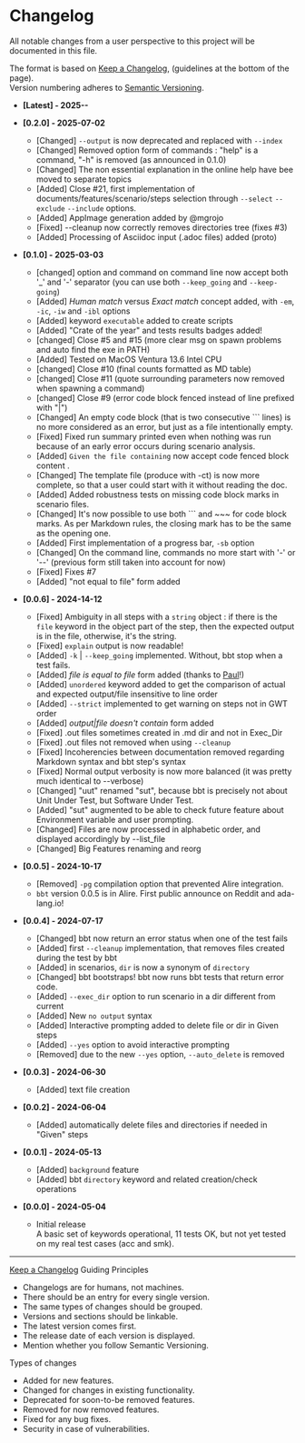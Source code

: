 <!-- omit from toc -->
# Changelog

All notable changes from a user perspective to this project will be documented in this file.  

The format is based on [Keep a Changelog](http://keepachangelog.com/en/1.1.0/), (guidelines at the bottom of the page).  
Version numbering adheres to [Semantic Versioning](http://semver.org/spec/v2.0.0.html).

- **[Latest] - 2025--**

- **[0.2.0] - 2025-07-02**
  - [Changed] `--output` is now deprecated and replaced with `--index` 
  - [Changed] Removed option form of commands : "help" is a command, "-h" is removed (as announced in 0.1.0)
  - [Changed] The non essential explanation in the online help have bee moved to separate topics
  - [Added]   Close #21, first implementation of documents/features/scenario/steps selection through `--select` `--exclude` `--include` options.
  - [Added]   AppImage generation added by @mgrojo
  - [Fixed]   --cleanup now correctly removes directories tree (fixes #3)
  - [Added]   Processing of Asciidoc input (.adoc files) added (proto)

- **[0.1.0] - 2025-03-03**
  - [changed] option and command on command line now accept both '_' and '-' separator (you can use both `--keep_going` and `--keep-going`)
  - [Added]   *Human match* versus *Exact match* concept added, with `-em`, `-ic`, `-iw` and `-ibl` options
  - [Added]   keyword `executable` added to create scripts
  - [Added]   "Crate of the year" and tests results badges added!
  - [changed] Close #5 and #15 (more clear msg on spawn problems and auto find the exe in PATH)
  - [Added]   Tested on MacOS Ventura 13.6 Intel CPU
  - [changed] Close #10 (final counts formatted as MD table)
  - [changed] Close #11 (quote surrounding parameters now removed when spawning a command)
  - [changed] Close #9  (error code block fenced instead of line prefixed with "|")
  - [Changed] An empty code block (that is two consecutive ``` lines) is no more considered as an error, but just as a file intentionally empty.
  - [Fixed]   Fixed run summary printed even when nothing was run because of an early error occurs during scenario analysis.
  - [Added]   `Given the file containing` now accept code fenced block content .
  - [Changed] The template file (produce with -ct) is now more complete, so that a user could start with it without reading the doc.
  - [Added]   Added robustness tests on missing code block marks in scenario files.
  - [Changed] It's now possible to use both ``` and ~~~ for code block marks. As per Markdown rules, the closing mark has to be the same as the opening one.
  - [Added]   First implementation of a progress bar, `-sb` option
  - [Changed] On the command line, commands no more start with '-' or '--' (previous form still taken into account for now)
  - [Fixed]   Fixes #7 
  - [Added]   "not equal to file" form added

- **[0.0.6] - 2024-14-12**
  - [Fixed]   Ambiguity in all steps with a `string` object : if there is the `file` keyword in the object
              part of the step, then the expected output is in the file, otherwise, it's the string.
  - [Fixed]   `explain` output is now readable!
  - [Added]   `-k` | `--keep_going` implemented. Without, bbt stop when a test fails.
  - [Added]   *file is equal to file* form added (thanks to [Paul](https://forum.ada-lang.io/u/pyj)!)
  - [Added]   `unordered` keyword added to get the comparison of actual and expected output/file insensitive to line order
  - [Added]   `--strict` implemented to get warning on steps not in GWT order
  - [Added]   *output|file doesn't contain* form added
  - [Fixed]   .out files sometimes created in .md dir and not in Exec_Dir
  - [Fixed]   .out files not removed when using `--cleanup`
  - [Fixed]   Incoherencies between documentation removed regarding Markdown syntax and bbt step's syntax
  - [Fixed]   Normal output verbosity is now more balanced (it was pretty much identical to --verbose)  
  - [Changed] "uut" renamed "sut", because bbt is precisely not about Unit Under Test, but Software Under Test.
  - [Added]   "sut" augmented to be able to check future feature about Environment variable and user prompting.
  - [Changed] Files are now processed in alphabetic order, and displayed accordingly by --list_file
  - [Changed] Big Features renaming and reorg

- **[0.0.5] - 2024-10-17**
  - [Removed] `-pg` compilation option that prevented Alire integration. 
  - `bbt` version 0.0.5 is in Alire. First public announce on Reddit and ada-lang.io!
  
- **[0.0.4] - 2024-07-17**
  - [Changed] bbt now return an error status when one of the test fails
  - [Added]   first `--cleanup` implementation, that removes files created during the test by bbt
  - [Added]   in scenarios, `dir` is now a synonym of `directory`
  - [Changed] bbt bootstraps! bbt now runs bbt tests that return error code.
  - [Added]   `--exec_dir` option to run scenario in a dir different from current
  - [Added]   New `no output` syntax
  - [Added]   Interactive prompting added to delete file or dir in Given steps
  - [Added]   `--yes` option to avoid interactive prompting
  - [Removed] due to the new `--yes` option, `--auto_delete` is removed
  
- **[0.0.3] - 2024-06-30**
  - [Added] text file creation

- **[0.0.2] - 2024-06-04** 
  - [Added] automatically delete files and directories if needed in "Given" steps
    
- **[0.0.1] - 2024-05-13**
  - [Added] `background` feature
  - [Added] bbt `directory` keyword and related creation/check operations

- **[0.0.0] - 2024-05-04**
  - Initial release  
    A basic set of keywords operational, 11 tests OK, but not yet tested on my real test cases (acc and smk). 

---

[Keep a Changelog](http://keepachangelog.com/en/1.1.0/) Guiding Principles
  - Changelogs are for humans, not machines.
  - There should be an entry for every single version.
  - The same types of changes should be grouped.
  - Versions and sections should be linkable.
  - The latest version comes first.
  - The release date of each version is displayed.
  - Mention whether you follow Semantic Versioning.

Types of changes
  - Added for new features.
  - Changed for changes in existing functionality.
  - Deprecated for soon-to-be removed features.
  - Removed for now removed features.
  - Fixed for any bug fixes.
  - Security in case of vulnerabilities.

